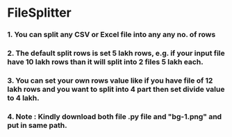 # FileSplitter

### 1. You can split any CSV or Excel file into any any no. of rows
### 2. The default split rows is set 5 lakh rows, e.g. if your input file have 10 lakh rows than it will split into 2 files 5 lakh each.
### 3. You can set your own rows value like if you have file of 12 lakh rows and you want to split into 4 part then set divide value to 4 lakh.
### 4. Note : Kindly download both file .py file and "bg-1.png" and put in same path.
